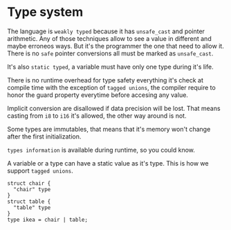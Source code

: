 # Type system

<!--
  https://en.wikipedia.org/wiki/Strong_and_weak_typing
-->

The language is `weakly typed` because it has `unsafe_cast` and pointer
arithmetic. Any of those techniques allow to see a value in different and
maybe erroneos ways. But it's the programmer the one that need to allow it.
There is no `safe` pointer conversions all must be marked as `unsafe_cast`.

It's also `static typed`, a variable must have only one type during it's life.

There is no runtime overhead for type safety everything it's check at compile
time with the exception of `tagged unions`, the compiler require to honor the
guard property everytime before accesing any value.

Implicit conversion are disallowed if data precision will be lost.
That means casting from `i8` to `i16` it's allowed, the other way around is not.

Some types are immutables, that means that it's memory won't change after the
first initialization.

`types information` is available during runtime, so you could know.

A variable or a type can have a static value as it's type. This is how we
support `tagged unions`.

```
struct chair {
  "chair" type
}
struct table {
  "table" type
}
type ikea = chair | table;
```

<!--
Most of the types start as Inmutables like
`static_array`, this array cannot grow. `static_string`
-->
